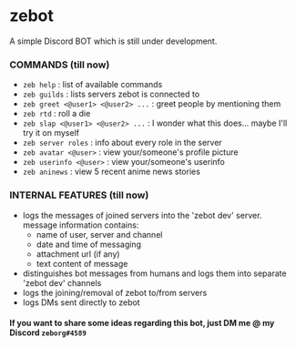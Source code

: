 # zebot

A simple Discord BOT which is still under development.

### COMMANDS (till now)
- `zeb help` : list of available commands
- `zeb guilds` : lists servers zebot is connected to
- `zeb greet <@user1> <@user2> ...` : greet people by mentioning them
- `zeb rtd` : roll a die
- `zeb slap <@user1> <@user2> ...` : I wonder what this does... maybe I'll try it on myself
- `zeb server roles` : info about every role in the server
- `zeb avatar <@user>` : view your/someone's profile picture
- `zeb userinfo <@user>` : view your/someone's userinfo
- `zeb aninews` : view 5 recent anime news stories

### INTERNAL FEATURES (till now)
- logs the messages of joined servers into the 'zebot dev' server. message information contains:
  - name of user, server and channel
  - date and time of messaging
  - attachment url (if any)
  - text content of message
- distinguishes bot messages from humans and logs them into separate 'zebot dev' channels
- logs the joining/removal of zebot to/from servers
- logs DMs sent directly to zebot

#### If you want to share some ideas regarding this bot, just DM me @ my Discord `zeborg#4589`
